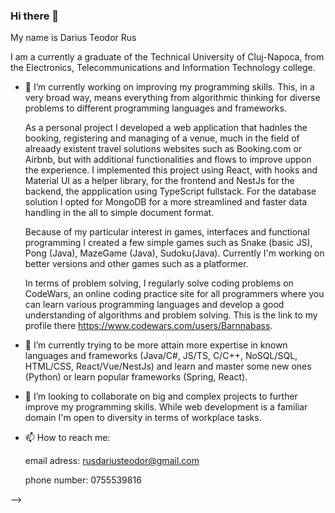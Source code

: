 ### Hi there 👋

My name is Darius Teodor Rus 

I am a currently a graduate of the Technical University of Cluj-Napoca, from the Electronics, Telecommunications and Information Technology college.


- 🔭 I’m currently working on improving my programming skills. 
        This, in a very broad way, means everything from algorithmic thinking for diverse problems to different programming languages and frameworks.

    As a personal project I developed a web application that hadnles the booking, registering and managing of a venue, much in the field of alreaady existent travel solutions websites such as Booking.com or Airbnb, but with additional functionalities and flows to improve uppon the experience. I implemented this project using React, with hooks and Material UI as a helper library, for the frontend and NestJs for the backend, the appplication using TypeScript fullstack. For the database solution I opted for MongoDB for a more streamlined and faster data handling in the all to simple document format.

    Because of my particular interest in games, interfaces and functional programming I created a few simple games such as Snake (basic JS), Pong (Java), MazeGame (Java),              Sudoku(Java). 
    Currently I'm working on better versions and other games such as a platformer.

    In terms of problem solving, I regularly solve coding problems on CodeWars, an online coding practice site for all programmers where you can learn various programming              languages and develop a good understanding of algorithms and problem solving.
    This is the link to my profile there https://www.codewars.com/users/Barnnabass.

- 🌱 I’m currently trying to be more attain more expertise in known languages and frameworks (Java/C#, JS/TS, C/C++, NoSQL/SQL, HTML/CSS, React/Vue/NestJs) and learn and master some new ones (Python) or learn popular frameworks (Spring, React).

- 👯 I’m looking to collaborate on big and complex projects to further improve my programming skills. While web development is a familiar domain I'm open to diversity in terms of workplace tasks.

- 📫 How to reach me:

  email adress: rusdariusteodor@gmail.com
  
  phone number: 0755539816
  
-->
